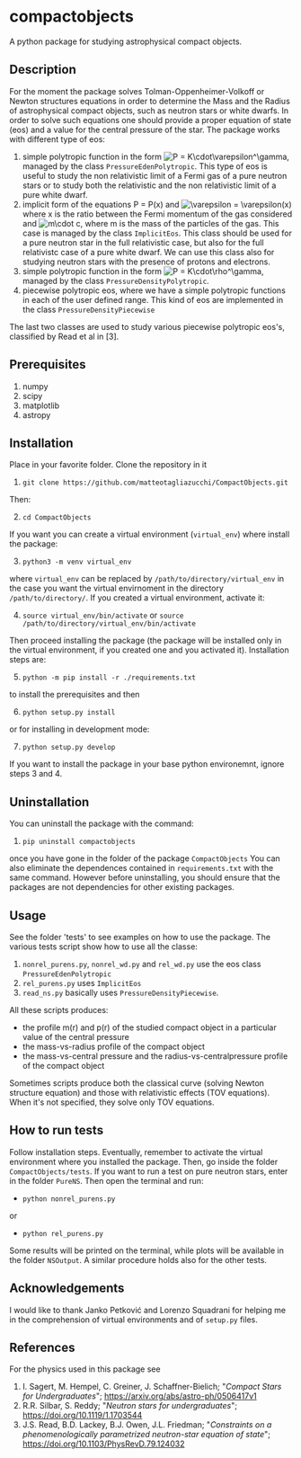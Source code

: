 # compactobjects

A python package for studying astrophysical compact objects.

## Description

For the moment the package solves Tolman-Oppenheimer-Volkoff or Newton structures equations in order to determine the Mass and the Radius of astrophysical compact objects, such as neutron stars or white dwarfs. In order to solve such equations one should provide a proper equation of state (eos) and a value for the central pressure of the star.
The package works with different type of eos:
1. simple polytropic function in the form <img src="https://latex.codecogs.com/svg.image?P&space;=&space;K\cdot\varepsilon^\gamma" title="P = K\cdot\varepsilon^\gamma" />, managed by the class `PressureEdenPolytropic`. This type of eos is useful to study the non relativistic limit of a Fermi gas of a pure neutron stars or to study both the relativistic and the non relativistic limit of a pure white dwarf.
2. implicit form of the equations P = P(x) and <img src="https://latex.codecogs.com/svg.image?\varepsilon&space;=&space;\varepsilon(x)" title="\varepsilon = \varepsilon(x)" /> where x is the ratio between the Fermi momentum of the gas considered and <img src="https://latex.codecogs.com/svg.image?m\cdot&space;c" title="m\cdot c" />, where m is the mass of the particles of the gas. This case is managed by the class `ImplicitEos`. This class should be used for a pure neutron star in the full relativistic case, but also for the full relativistc case of a pure white dwarf. We can use this class also for studying neutron stars with the presence of protons and electrons.
3. simple polytropic function in the form <img src="https://latex.codecogs.com/svg.image?P&space;=&space;K\cdot\rho^\gamma" title="P = K\cdot\rho^\gamma" />, managed by the class `PressureDensityPolytropic`. 
4. piecewise polytropic eos, where we have a simple polytropic functions in each of the user defined range. This kind of eos are implemented in the class `PressureDensityPiecewise`

The last two classes are used to study various piecewise polytropic eos's, classified by Read et al in [3].

## Prerequisites

1. numpy
2. scipy
3. matplotlib
4. astropy

## Installation

Place in your favorite folder.
Clone the repository in it

1. `git clone https://github.com/matteotagliazucchi/CompactObjects.git`

Then:

2. `cd CompactObjects`

If you want you can create a virtual environment (`virtual_env`) where install the package:

3. `python3 -m venv virtual_env`

where `virtual_env` can be replaced by `/path/to/directory/virtual_env` in the case you want the virtual envirnoment in the directory `/path/to/directory/`.
If you created a virtual environment, activate it:

4. `source virtual_env/bin/activate` or `source /path/to/directory/virtual_env/bin/activate`

Then proceed installing the package (the package will be installed only in the virtual environment, if you created one and you activated it). 
Installation steps are:

5. `python -m pip install -r ./requirements.txt`

to install the prerequisites and then

6. `python setup.py install`

or for installing in development mode:

7. `python setup.py develop`

If you want to install the package in your base python environemnt, ignore steps 3 and 4.

## Uninstallation

You can uninstall the package with the command:

1. `pip uninstall compactobjects`

once you have gone in the folder of the package `CompactObjects`
You can also eliminate the dependences contained in `requirements.txt` with the same command. However before uninstalling, you should ensure that the packages are not dependencies for other existing packages.

## Usage

See the folder 'tests' to see examples on how to use the package. The various tests script show how to use all the classe:
1. `nonrel_purens.py`, `nonrel_wd.py` and `rel_wd.py` use the eos class `PressureEdenPolytropic`
2. `rel_purens.py` uses `ImplicitEos`
3. `read_ns.py` basically uses `PressureDensityPiecewise`.

All these scripts produces:
- the profile m(r) and p(r) of the studied compact object in a particular value of the central pressure
- the mass-vs-radius profile of the compact object
- the mass-vs-central pressure and the radius-vs-centralpressure profile of the compact object

Sometimes scripts produce both the classical curve (solving Newton structure equation) and those with relativistic effects (TOV equations). When it's not specified, they solve only TOV equations.


## How to run tests

Follow installation steps. Eventually, remember to activate the virtual environment where you installed the package. 
Then, go inside the folder `CompactObjects/tests`. If you want to run a test on pure neutron stars, enter in the folder `PureNS`. Then open the terminal and run:

- `python nonrel_purens.py`

or 

- `python rel_purens.py`

Some results will be printed on the terminal, while plots will be available in the folder `NSOutput`.
A similar procedure holds also for the other tests.

## Acknowledgements

I would like to thank Janko Petković and Lorenzo Squadrani for helping me in the comprehension of virtual environments and of `setup.py` files.

## References

For the physics used in this package see 
1. I. Sagert, M. Hempel, C. Greiner, J. Schaffner-Bielich; "*Compact Stars for Undergraduates*"; https://arxiv.org/abs/astro-ph/0506417v1
2. R.R. Silbar, S. Reddy; "*Neutron stars for undergraduates*"; https://doi.org/10.1119/1.1703544
3. J.S. Read, B.D. Lackey, B.J. Owen, J.L. Friedman; "*Constraints on a phenomenologically parametrized neutron-star equation of state*"; https://doi.org/10.1103/PhysRevD.79.124032
